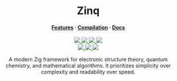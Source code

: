 <h1 align="center">Zinq</h1>

<h4 align="center">
  <a href="https://github.com/tjira/zinq#features">Features</a>
  ·
  <a href="https://github.com/tjira/zinq#compilation">Compilation</a>
  ·
  <a href="https://tjira.github.io/zinq/">Docs</a>
</h4>

<p align="center">
    <a href="https://github.com/tjira/zinq/pulse">
        <img src="https://img.shields.io/github/last-commit/tjira/zinq?style=for-the-badge"/>
    </a>
    <a href="https://github.com/tjira/zinq/blob/master/LICENSE.md">
        <img src="https://img.shields.io/github/license/tjira/zinq?style=for-the-badge"/>
    </a>
    <a href="https://github.com/tjira/zinq/actions/workflows/test.yml">
        <img src="https://img.shields.io/github/actions/workflow/status/tjira/zinq/test.yml?style=for-the-badge&label=test"/>
    </a>
    <a href="https://github.com/tjira/zinq/stargazers">
        <img src="https://img.shields.io/github/stars/tjira/zinq?style=for-the-badge"/>
    </a>
    <br>
    <a href="https://github.com/tjira/zinq">
        <img src="https://img.shields.io/github/languages/code-size/tjira/zinq?style=for-the-badge"/>
    </a>
    <a href="https://github.com/tjira/zinq/releases/latest">
        <img src="https://img.shields.io/github/v/release/tjira/zinq?display_name=tag&style=for-the-badge"/>
    </a>
    <a href="https://github.com/tjira/zinq/releases/latest">
        <img src="https://img.shields.io/github/downloads/tjira/zinq/total?style=for-the-badge"/>
    </a>
</p>

<p align="center">
A modern Zig framework for electronic structure theory, quantum chemistry, and mathematical algorithms. It prioritizes simplicity over complexity and readability over speed.
</p>
